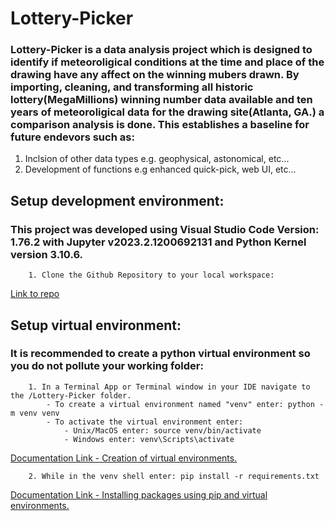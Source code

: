 # Lottery-Picker
### Lottery-Picker is a data analysis project which is designed to identify if meteoroligical conditions at the time and place of the drawing have any affect on the winning mubers drawn. By importing, cleaning, and transforming all historic lottery(MegaMillions) winning number data available and ten years of meteoroligical data for the drawing site(Atlanta, GA.) a comparison analysis is done. This establishes a baseline for future endevors such as:
   1. Inclsion of other data types e.g. geophysical, astonomical, etc...
   2. Development of functions e.g enhanced quick-pick, web UI, etc...

   ## Setup development environment:

   ### This project was developed using Visual Studio Code Version: 1.76.2 with Jupyter v2023.2.1200692131 and Python Kernel version 3.10.6.

        1. Clone the Github Repository to your local workspace: 
   [Link to repo](https://github.com/Mikdown/Lottery-Picker) 

   ## Setup virtual environment:

   ### It is recommended to create a python virtual environment so you do not pollute your working folder:
      
        1. In a Terminal App or Terminal window in your IDE navigate to the /Lottery-Picker folder.
            - To create a virtual environment named "venv" enter: python -m venv venv
            - To activate the virtual environment enter:
                - Unix/MacOS enter: source venv/bin/activate
                - Windows enter: venv\Scripts\activate
   [Documentation Link - Creation of virtual environments.](https://docs.python.org/3/library/venv.html)
        
        2. While in the venv shell enter: pip install -r requirements.txt
   [Documentation Link - Installing packages using pip and virtual environments.](https://packaging.python.org/en/latest/guides/installing-using-pip-and-virtual-environments/#creating-a-virtual-environment)

